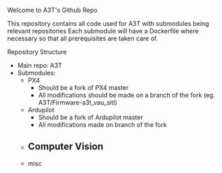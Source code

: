 Welcome to A3T's Github Repo

This repository contains all code used for A3T with submodules being relevant repositories
Each submodule will have a Dockerfile where necessary so that all prerequisites are taken care of.

Repository Structure
- Main repo: A3T
- Submodules: 
    - PX4
        - Should be a fork of PX4 master
        - All modifications should be made on a branch of the fork (eg. A3T/Firmware-a3t_vau_sitl)
    - Ardupilot
        - Should be a fork of Ardupilot master
        - All modifications made on branch of the fork
    - Computer Vision
        - 
    - misc


